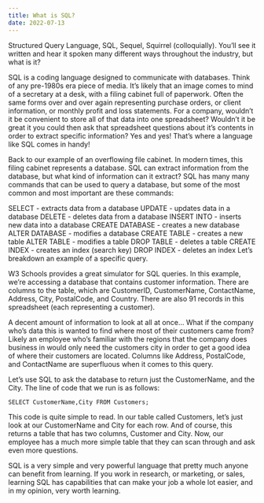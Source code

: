```yaml
---
title: What is SQL?
date: 2022-07-13
---
```


Structured Query Language, SQL, Sequel, Squirrel (colloquially). You’ll see it written and hear it spoken many different ways throughout the industry, but what is it?

SQL is a coding language designed to communicate with databases. Think of any pre-1980s era piece of media. It’s likely that an image comes to mind of a secretary at a desk, with a filing cabinet full of paperwork. Often the same forms over and over again representing purchase orders, or client information, or monthly profit and loss statements. For a company, wouldn’t it be convenient to store all of that data into one spreadsheet? Wouldn’t it be great it you could then ask that spreadsheet questions about it’s contents in order to extract specific information? Yes and yes! That’s where a language like SQL comes in handy!

Back to our example of an overflowing file cabinet. In modern times, this filing cabinet represents a database. SQL can extract information from the database, but what kind of information can it extract? SQL has many many commands that can be used to query a database, but some of the most common and most important are these commands:

SELECT - extracts data from a database
UPDATE - updates data in a database
DELETE - deletes data from a database
INSERT INTO - inserts new data into a database
CREATE DATABASE - creates a new database
ALTER DATABASE - modifies a database
CREATE TABLE - creates a new table
ALTER TABLE - modifies a table
DROP TABLE - deletes a table
CREATE INDEX - creates an index (search key)
DROP INDEX - deletes an index
Let’s breakdown an example of a specific query.

W3 Schools provides a great simulator for SQL queries. In this example, we’re accessing a database that contains customer information. There are columns to the table, which are CustomerID, CustomerName, ContactName, Address, City, PostalCode, and Country. There are also 91 records in this spreadsheet (each representing a customer).

A decent amount of information to look at all at once… What if the company who’s data this is wanted to find where most of their customers came from? Likely an employee who’s familiar with the regions that the company does business in would only need the customers city in order to get a good idea of where their customers are located. Columns like Address, PostalCode, and ContactName are superfluous when it comes to this query.

Let’s use SQL to ask the database to return just the CustomerName, and the City. The line of code that we run is as follows:

    SELECT CustomerName,City FROM Customers;

This code is quite simple to read. In our table called Customers, let’s just look at our CustomerName and City for each row. And of course, this returns a table that has two columns, Customer and City. Now, our employee has a much more simple table that they can scan through and ask even more questions.

SQL is a very simple and very powerful language that pretty much anyone can benefit from learning. If you work in research, or marketing, or sales, learning SQL has capabilities that can make your job a whole lot easier, and in my opinion, very worth learning.
